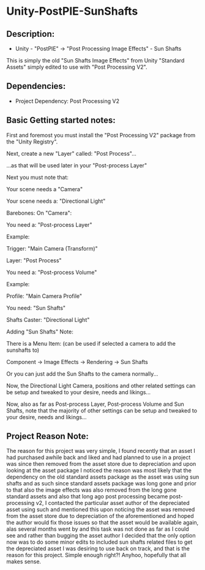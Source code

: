 # Unity-PostPIE-SunShafts

Description:
------------ 


* Unity - "PostPIE" -> "Post Processing Image Effects" - Sun Shafts

This is simply the old "Sun Shafts Image Effects" from Unity "Standard Assets" simply edited to use with "Post Processing V2".


Dependencies:
-------------


* Project Dependency: Post Processing V2


Basic Getting started notes:
----------------------------


First and foremost you must install the "Post Processing V2" package from the "Unity Registry".


Next, create a new "Layer" called: "Post Process"...

...as that will be used later in your "Post-process Layer"


Next you must note that:

Your scene needs a "Camera"

Your scene needs a: "Directional Light"


Barebones: On "Camera":

You need a: "Post-process Layer"

Example:

Trigger: "Main Camera (Transform)"

Layer: "Post Process"


You need a: "Post-process Volume"

Example:

Profile: "Main Camera Profile"


You need: "Sun Shafts"

Shafts Caster: "Directional Light"


Adding "Sun Shafts" Note:

There is a Menu Item: (can be used if selected a camera to add the sunshafts to)

Component -> Image Effects -> Rendering -> Sun Shafts


Or you can just add the Sun Shafts to the camera normally...

Now, the Directional Light Camera, positions and other related settings can be setup and tweaked to your desire, needs and likings...

Now, also as far as Post-process Layer, Post-process Volume and Sun Shafts, note that the majority of other settings can be setup and tweaked to your desire, needs and likings...


Project Reason Note: 
--------------------


The reason for this project was very simple, I found recently that an asset I had purchased awhile back and liked and had planned to use in a project was since then removed from the asset store due to depreciation and upon looking at the asset package I noticed the reason was most likely that the dependency on the old standard assets package as the asset was using sun shafts and as such since standard assets package was long gone and prior to that also the image effects was also removed from  the long gone standard assets and also that long ago post processing became post-processing v2, I contacted the particular asset author of the depreciated asset using such and mentioned this upon noticing the asset was removed from the asset store due to depreciation of the aforementioned and hoped the author would fix those issues so that the asset would be available again, alas several months went by and this task was not done as far as I could see and rather than bugging the asset author I decided that the only option now was to do some minor edits to included sun shafts related files to get the depreciated asset I was desiring to use back on track, and that is the reason for this project. Simple enough right?! Anyhoo, hopefully that all makes sense.
